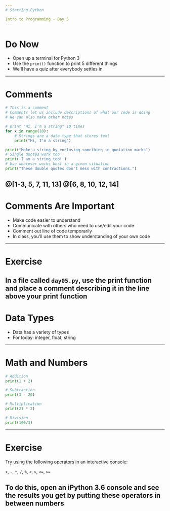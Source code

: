 ```yaml
---
# Starting Python

Intro to Programming - Day 5
---
```

# Do Now

* Open up a terminal for Python 3
* Use the ```print()``` function to print 5 different things
* We'll have a quiz after everybody settles in
---
# Comments

```python
# This is a comment
# Comments let us include descriptions of what our code is doing
# We can also make other notes

# print "Hi, I'm a string" 10 times
for x in range(10):
    # Strings are a data type that stores text
    print("Hi, I'm a string")

print("Make a string by enclosing something in quotation marks")
# Single quotes work too
print('I am a string too!')
# Use whatever works best in a given situation
print("These double quotes don't mess with contractions.")
```
@[1-3, 5, 7, 11, 13]
@[6, 8, 10, 12, 14]
---
# Comments Are Important

* Make code easier to understand
* Communicate with others who need to use/edit your code
* Comment out line of code temporarily
* In class, you'll use them to show understanding of your own code
---
# Exercise

In a file called ```day05.py```, use the print function and place a comment describing it in the line above your print function
---
# Data Types

* Data has a variety of types
* For today: integer, float, string
---
# Math and Numbers

```python
# Addition
print(1 + 2)

# Subtraction
print(3 - 20)

# Multiplication
print(21 * 2)

# Division
print(100/3)
```
---
# Exercise

Try using the following operators in an interactive console:

```+```, ```-```, ```*```, ```/```, ```%```, ```<```, ```>```, ```<=```, ```>=```

To do this, open an iPython 3.6 console and see the results you get by putting these operators in between numbers
---